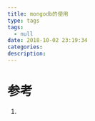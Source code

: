 ```yaml
---
title: mongodb的使用
type: tags
tags:
  - null
date: 2018-10-02 23:19:34
categories:
description:
---
```


# 参考 #
1. 
